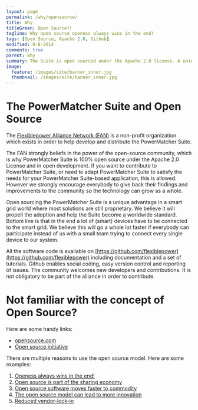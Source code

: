 ```yaml
---
layout: page
permalink: /why/opensource/
title: Why  
titleGreen: Open Source?!
tagline: Why open source openess always wins in the end!
tags: [Open Source, Apache 2.0, Github]
modified: 8-8-2014
comments: true
parent: why
summary: The Suite is open sourced under the Apache 2.0 license. A unique proposition in the smart grid world. We believe it will propell adoption.
image:
  feature: /images/site/banner_inner.jpg
  thumbnail: /images/site/banner_inner.jpg
---
```


# The PowerMatcher Suite and Open Source

The [Flexiblepower Alliance Network (FAN)](http://www.flexiblepower.org) is a non-profit organization which exists in order to help develop and distribute the PowerMatcher Suite. 

The FAN strongly beliefs in the power of the open-source community, which is why PowerMatcher Suite is 100% open source under the Apache 2.0 License and in open development. If you want to contribute to PowerMatcher Suite, or need to adapt PowerMatcher Suite to satisfy the needs for your PowerMatcher Suite-based application, this is allowed. However we strongly encourage everybody to give back their findings and improvements to the community so the technology can grow as a whole.

Open sourcing the PowerMatcher Suite is a unique advantage in a smart grid world where most solutions are still proprietary. We believe it will propell the adoption and help the Suite become a worldwide standard. Bottom line is that in the end a lot of (smart) devices have to be connected to the smart grid. We believe this will go a whole lot faster if everybody can participate instead of us with a small team trying to connect every single device to our system.

All the software code is available on [https://github.com/flexiblepower](https://github.com/flexiblepower) including documentation and a set of tutorials. Github enables social coding, easy version control and reporting of issues. The community welcomes new developers and contributions. It is not obligatory to be part of the alliance in order to contribute.

# Not familiar with the concept of Open Source?

Here are some handy links:

* [opensource.com](http://opensource.com/resources/what-open-source)
* [Open source initiative](http://opensource.org/osd)

There are multiple reasons to use the open source model. Here are some examples:

1. [Openess always wins in the end!](http://www.youtube.com/watch?v=wzoV57EW1uU)
2. [Open source is part of the sharing economy](http://www.youtube.com/watch?v=Kbcgmf6eDKU)
3. [Open source software moves faster to commodity](http://www.youtube.com/watch?v=NnFeIt-uaEc)
4. [The open source model can lead to more innovation](http://oss-watch.ac.uk/resources/openinnovsoftware)
5. [Reduced vendor-lock-in](http://oss-watch.ac.uk/resources/whoneedssource)

